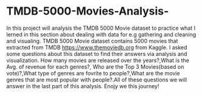 # TMDB-5000-Movies-Analysis-

In this project will analysis the TMDB 5000 Movie dataset to practice what I lerned in  this section about dealing with data for e.g gathering and cleaning and visualing. TMDB 5000 Movie dataset contains 5000 movies that extracted from TMDB https://www.themoviedb.org from Kaggle. I asked some questions about this dataset to find their answers via analysis and visualization. How many movies are released over the years?,What is the Avg. of revenue for each genres?, Who are the Top 3 Movies(based on vote)?,What type of genres are fovrite to people?,What are the movie genres that are most popular with people?.All of these questions we will answer in the last part of this analysis. Enojy we this journey! 
